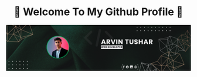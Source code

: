 <h1 align="center" >💫 Welcome To My Github Profile 💫</h1>

![al-amin-2004](https://github.com/al-amin-2004/al-amin-2004/blob/main/github-banner.png)


<!-- ![GitHub stats](https://github-readme-stats.vercel.app/api?username=al-amin-2004&show_icons=true&theme=tokyonight) -->
